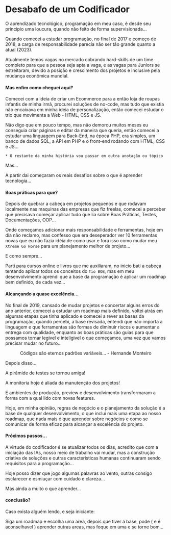 # Desabafo de um Codificador

O aprendizado tecnológico, programação em meu caso, é desde seu principio uma loucura, quando não feito de forma supervisionada...

Quando comecei a estudar programação, no final de 2017 e começo de 2018, a carga de responsabilidade parecia não ser tão grande quanto a atual (2023).

Atualmente temos vagas no mercado cobrando hard-skills de um time completo para que a pessoa seja apta a vaga, e as vagas para Juniors se estreitaram, devido a posição e crescimento dos projetos e inclusive pela mudança econômica mundial.

#### Mas enfim como cheguei aqui?

Comecei com a ideia de criar um Ecommerce para a então loja de roupas infantis de minha irmã, procurei soluções de no-code, mas tudo que existia não encaixava em minha ideia de personalização, então comecei estudar o trio que movimenta a Web - HTML, CSS e JS.

Não digo que em pouco tempo, mas não demorou muitos meses eu conseguia criar páginas e editar da maneira que queria, então comecei a estudar uma linguagem para Back-End, na época PHP, era simples, um banco de dados SQL, a API em PHP e o front-end rodando com HTML, CSS e JS...

`* O restante da minha história vou passar em outra anotação ou tópico`

Mas...

A partir dai começaram os reais desafios sobre o que é aprender tecnologia...

#### Boas práticas para que?

Depois de quebrar a cabeça em projetos pequenos e que rodavam localmente nas maquinas das empresas que fiz freelas, comecei a perceber que precisava começar aplicar tudo que lia sobre Boas Práticas, Testes, Documentações, OOP...

Onde começamos adicionar mais responsabilidade e ferramentas, hoje em dia não reclamo, mas confesso que era deseperador ver 10 ferramentas novas que eu não fazia idéia de como usar e fora isso como mudar meu `Xtreme Go Horse` para um planejamento melhor de projeto...

E como sempre...

Parti para cursos online e livros que me auxiliaram, no inicio bati a cabeça tentando aplicar todos os conceitos do `Tio BOB`, mas em meu desenvolvimento aprendi que a base da programação é aplicar um roadmap bem definido, de cada vez...

#### Alcançando a quase excelência...

No final de 2019, cansado de mudar projetos e concertar alguns erros do ano anterior, comecei a estudar um roadmap mais definido, voltei atrás em algumas etapas que tinha aplicado e comecei a rever as bases da programação, quando percebi, a base revisada, entendi que não importa a linguagem e que ferramentas são formas de diminuir riscos e aumentar a entrega com qualidade, enquanto as boas práticas são guias para que possamos tornar legivel e inteligivel o que começamos, uma vez que vamos precisar mudar no futuro...

<p align="center">
Códigos são eternos padrões variáveis...
- Hernande Monteiro
</p>

Depois disso...

A pirâmide de testes se tornou amiga!

A monitoria hoje é aliada da manutenção dos projetos!

E ambientes de produção, preview e desenvolvimento transformaram a forma com a qual lido com novas features.

Hoje, em minha opinião, regras de negócio e o planejamento da solução é a base de qualquer desenvolvimento, o que inclui mais uma etapa ao nosso roadmap, que nada mais é que aprender sobre negócios e como se comunicar de forma eficaz para alcançar a excelência do projeto.

#### Próximos passos...

A virtude do codificador é se atualizar todos os dias, acredito que com a iniciação das IAs, nosso meio de trabalho vai mudar, mas a construção criativa de soluções e outras caracteristicas humanas continuaram sendo requisitos para a programação...

Hoje posso dizer que jogo algumas palavras ao vento, outras consigo esclarecer e esmiuçar com cuidado e clareza...

Mas ainda a muito o que aprender...

#### conclusão?

Caso exista alguém lendo, e seja iniciante:

Siga um roadmap e escolha uma area, depois que tiver a base, pode ( e é aconselhavel ) aprender outras areas, mas foque em uma e se torne bom...
